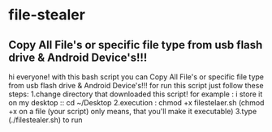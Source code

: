 # file-stealer
Copy All File's or specific file type from usb flash drive &amp; Android Device's!!!
-----------------------------------------------------------------------------------
hi everyone!
with this bash script you can Copy All File's or specific file type from usb flash drive & Android Device's!!!
for run this script just follow these steps:
1.change directory that downloaded this script!
        for example : i store it on my desktop ::   cd ~/Desktop
2.execution : chmod +x filestelaer.sh
        (chmod +x on a file (your script) only means, that you'll make it executable)
3.type (./filestealer.sh) to run
